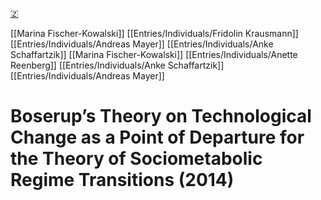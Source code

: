 [🇿](zotero://select/library/items/3P6R2IP6)

[[Marina Fischer-Kowalski]] [[Entries/Individuals/Fridolin Krausmann]] [[Entries/Individuals/Andreas Mayer]] [[Entries/Individuals/Anke Schaffartzik]] [[Marina Fischer-Kowalski]] [[Entries/Individuals/Anette Reenberg]] [[Entries/Individuals/Anke Schaffartzik]] [[Entries/Individuals/Andreas Mayer]] 
# Boserup’s Theory on Technological Change as a Point of Departure for the Theory of Sociometabolic Regime Transitions (2014)

